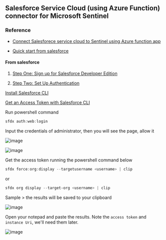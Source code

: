 ## Salesforce Service Cloud (using Azure Function) connector for Microsoft Sentinel

### Reference
* [Connect Salesforece service cloud to Sentinel using Azure function app](https://learn.microsoft.com/en-us/azure/sentinel/data-connectors/salesforce-service-cloud-using-azure-function)

* [Quick start from salesforce](https://developer.salesforce.com/docs/atlas.en-us.api_rest.meta/api_rest/quickstart.htm)

#### From salesforce
1. [Step One: Sign up for Salesforce Developer Edition](https://developer.salesforce.com/docs/atlas.en-us.api_rest.meta/api_rest/quickstart_dev_org.htm)

2. [Step Two: Set Up Authentication](https://developer.salesforce.com/docs/atlas.en-us.api_rest.meta/api_rest/quickstart_oauth.htm)

[Install Salesforce CLI](https://developer.salesforce.com/docs/atlas.en-us.242.0.sfdx_setup.meta/sfdx_setup/sfdx_setup_install_cli.htm)

[Get an Access Token with Salesforce CLI](https://developer.salesforce.com/docs/atlas.en-us.api_rest.meta/api_rest/quickstart_oauth.htm)

Run powershell command
```powershell
sfdx auth:web:login
```

Input the credentials of administrator, then you will see the page, allow it

![image](https://user-images.githubusercontent.com/96930989/229422269-ed5898a3-314e-4fea-9067-91f5501d3dbb.png)

![image](https://user-images.githubusercontent.com/96930989/229422381-f71fffb1-2f01-4204-9d92-45ff041fa622.png)

Get the access token running the powershell command below
```powershell
sfdx force:org:display --targetusername <username> | clip
```

or
```powershell
sfdx org display --target-org <username> | clip
```

Sample > the results will be saved to your clipboard

![image](https://user-images.githubusercontent.com/96930989/229423439-43b7e4cf-f2e8-47af-8ec6-34c7acff40d2.png)

Open your notepad and paste the results. Note the `access token` and `instance Uri`, we'll need them later. 

![image](https://user-images.githubusercontent.com/96930989/229423933-e8025ec3-e1f2-4575-9abf-a9bca79b95ab.png)



